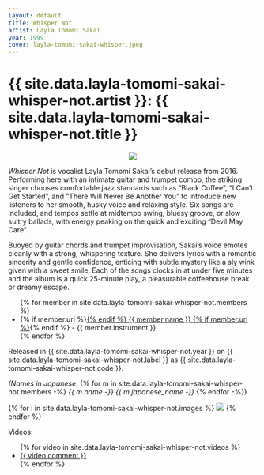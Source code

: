 ```yaml
---
layout: default
title: Whisper Not
artist: Layla Tomomi Sakai
year: 1999
cover: layla-tomomi-sakai-whisper.jpeg
---
```



# {{ site.data.layla-tomomi-sakai-whisper-not.artist }}: {{ site.data.layla-tomomi-sakai-whisper-not.title }}


<p align="center">
<img src="/assets/images/{{ site.data.layla-tomomi-sakai-whisper-not.cover }}">
</p>

<em>Whisper Not</em> is vocalist Layla Tomomi Sakai’s debut release from 2016. Performing here with an intimate guitar and trumpet combo, the striking singer chooses comfortable jazz standards such as “Black Coffee”, “I Can’t Get Started”, and “There Will Never Be Another You” to introduce new listeners to her smooth, husky voice and relaxing style. Six songs are included, and tempos settle at midtempo swing, bluesy groove, or slow sultry ballads, with energy peaking on the quick and exciting “Devil May Care”.

Buoyed by guitar chords and trumpet improvisation, Sakai’s voice emotes cleanly with a strong, whispering texture. She delivers lyrics with a romantic sincerity and gentle confidence, enticing with subtle mystery like a sly wink given with a sweet smile. Each of the songs clocks in at under five minutes and the album is a quick 25-minute play, a pleasurable coffeehouse break or dreamy escape.



<ul>
{% for member in site.data.layla-tomomi-sakai-whisper-not.members %}
<li>
{% if member.url %}<a href="{{ member.url }}">{% endif %}
{{ member.name }}
{% if member.url %}</a>{% endif %}
 - {{ member.instrument }}</li>
{% endfor %}
</ul>

Released in {{ site.data.layla-tomomi-sakai-whisper-not.year }} on {{ site.data.layla-tomomi-sakai-whisper-not.label }} as {{ site.data.layla-tomomi-sakai-whisper-not.code }}.

<em>(Names in Japanese:</em>
{% for m in site.data.layla-tomomi-sakai-whisper-not.members -%}
<em>{{ m.name -}}&nbsp;{{ m.japanese_name -}}</em>
{% endfor -%})



{% for i in site.data.layla-tomomi-sakai-whisper-not.images %}
<img src="/assets/images/{{ i }}">
{% endfor %}

Videos:
<ul>
{% for video in site.data.layla-tomomi-sakai-whisper-not.videos %}
<li><a href="{{ video.url }}">{{ video.comment }}</a></li>
{% endfor %}
</ul>
